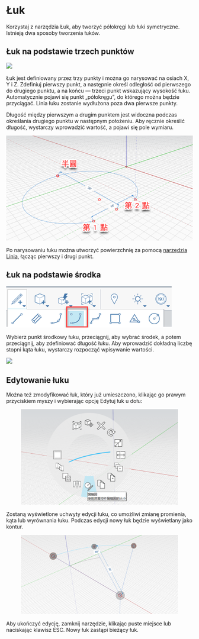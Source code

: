 # Łuk

Korzystaj z narzędzia Łuk, aby tworzyć półokręgi lub łuki symetryczne. Istnieją dwa sposoby tworzenia łuków.

## Łuk na podstawie trzech punktów

![](../.gitbook/assets/arc\_three\_pts.png)

Łuk jest definiowany przez trzy punkty i można go narysować na osiach X, Y i Z. Zdefiniuj pierwszy punkt, a następnie określ odległość od pierwszego do drugiego punktu, a na końcu — trzeci punkt wskazujący wysokość łuku. Automatycznie pojawi się punkt „półokręgu”, do którego można będzie przyciągać. Linia łuku zostanie wydłużona poza dwa pierwsze punkty.

Długość między pierwszym a drugim punktem jest widoczna podczas określania drugiego punktu w następnym położeniu. Aby ręcznie określić długość, wystarczy wprowadzić wartość, a pojawi się pole wymiaru.

![](../.gitbook/assets/arc-by-three-pts.png)

Po narysowaniu łuku można utworzyć powierzchnię za pomocą [narzędzia Linia](line-tool.md), łącząc pierwszy i drugi punkt.

## Łuk na podstawie środka

![](<../.gitbook/assets/arc-by-center (1).png>)

Wybierz punkt środkowy łuku, przeciągnij, aby wybrać środek, a potem przeciągnij, aby zdefiniować długość łuku. Aby wprowadzić dokładną liczbę stopni kąta łuku, wystarczy rozpocząć wpisywanie wartości.

![](../.gitbook/assets/arc\_circle\_demo.gif)

## Edytowanie łuku

Można też zmodyfikować łuk, który już umieszczono, klikając go prawym przyciskiem myszy i wybierając opcję Edytuj łuk u dołu:

<figure><img src="../.gitbook/assets/image (12).png" alt=""><figcaption></figcaption></figure>

Zostaną wyświetlone uchwyty edycji łuku, co umożliwi zmianę promienia, kąta lub wyrównania łuku. Podczas edycji nowy łuk będzie wyświetlany jako kontur.

<figure><img src="../.gitbook/assets/image (11).png" alt=""><figcaption></figcaption></figure>

Aby ukończyć edycję, zamknij narzędzie, klikając puste miejsce lub naciskając klawisz ESC. Nowy łuk zastąpi bieżący łuk.
